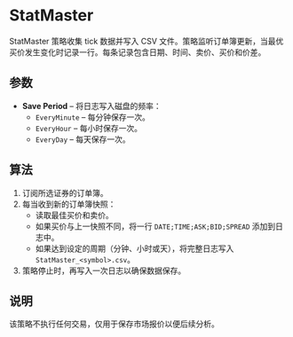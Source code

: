 # StatMaster

StatMaster 策略收集 tick 数据并写入 CSV 文件。策略监听订单簿更新，当最优买价发生变化时记录一行。每条记录包含日期、时间、卖价、买价和价差。

## 参数

- **Save Period** – 将日志写入磁盘的频率：
  - `EveryMinute` – 每分钟保存一次。
  - `EveryHour` – 每小时保存一次。
  - `EveryDay` – 每天保存一次。

## 算法

1. 订阅所选证券的订单簿。
2. 每当收到新的订单簿快照：
   - 读取最佳买价和卖价。
   - 如果买价与上一快照不同，将一行 `DATE;TIME;ASK;BID;SPREAD` 添加到日志中。
   - 如果达到设定的周期（分钟、小时或天），将完整日志写入 `StatMaster_<symbol>.csv`。
3. 策略停止时，再写入一次日志以确保数据保存。

## 说明

该策略不执行任何交易，仅用于保存市场报价以便后续分析。
